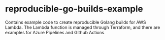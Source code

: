 # reproducible-go-builds-example
Contains example code to create reproducible Golang builds for AWS Lambda. The Lambda function is managed through Terraform, and there are examples for Azure Pipelines and Github Actions
